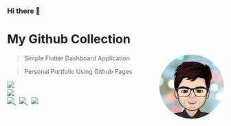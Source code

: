### Hi there 👋

# My Github Collection

<img align ="right" src = "https://github.com/mohitagrawal939/mohitagrawal939.github.io/blob/master/images/circle.png" width="150" height="150">

> Simple Flutter Dashboard Application

> Personal Portfolio Using Github Pages

 <p>
  <a href="https://mohitagrawal939.github.io">
    <img src="https://img.shields.io/badge/MohitAgrawal-30302f?style=flat&logo=website">
  </a></br>
  <a href="mailto:mohitagrawal939@gmail.com">
    <img src="https://img.shields.io/badge/@mohitagrawal939@gmail.com-30302f?style=flat&logo=gmail">
  </a></br>
  <a href="https://www.linkedin.com/in/mohitagrawal939">
    <img src="https://img.shields.io/badge/@mohitagrawal939-30302f?style=flat&logo=linkedin">
  </a> &nbsp;
  <a href="https://twitter.com/mohitagrawal939">
    <img src="https://img.shields.io/badge/@mohitagrawal939-30302f?style=flat&logo=twitter">
  </a> &nbsp;
  <a href="https://hackerrank.com/mohitagrawal939">
    <img src="https://img.shields.io/badge/@mohitagrawal939-30302f?style=flat&logo=hackerrank">
  </a>
</p>
